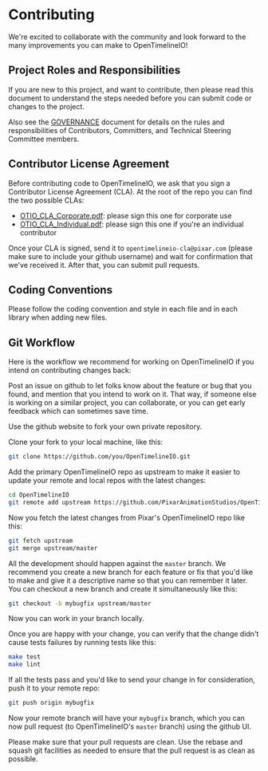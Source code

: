 # Contributing


We're excited to collaborate with the community and look forward to the many improvements you can make to OpenTimelineIO!

## Project Roles and Responsibilities

If you are new to this project, and want to contribute, then please read
this document to understand the steps needed before you can submit code or changes to
the project.

Also see the [GOVERNANCE](GOVERNANCE.md) document for details on the rules and responsibilities of Contributors, Committers, and Technical Steering Committee members.

## Contributor License Agreement

Before contributing code to OpenTimelineIO, we ask that you sign a Contributor License Agreement (CLA).  At the root of the repo you can find the two possible CLAs:

* [OTIO_CLA_Corporate.pdf](https://github.com/PixarAnimationStudios/OpenTimelineIO/raw/master/OTIO_CLA_Corporate.pdf): please sign this one for corporate use
* [OTIO_CLA_Individual.pdf](https://github.com/PixarAnimationStudios/OpenTimelineIO/raw/master/OTIO_CLA_Individual.pdf): please sign this one if you're an individual contributor

Once your CLA is signed, send it to `opentimelineio-cla@pixar.com` (please make sure to include your github username) and wait for confirmation that we've received it.  After that, you can submit pull requests.

## Coding Conventions
Please follow the coding convention and style in each file and in each library when adding new files.

## Git Workflow
Here is the workflow we recommend for working on OpenTimelineIO if you intend on contributing changes back:

Post an issue on github to let folks know about the feature or bug that you found, and mention that you intend to work on it.  That way, if someone else is working on a similar project, you can collaborate, or you can get early feedback which can sometimes save time.

Use the github website to fork your own private repository.

Clone your fork to your local machine, like this:

```bash
git clone https://github.com/you/OpenTimelineIO.git
```

Add the primary OpenTimelineIO repo as upstream to make it easier to update your remote and local repos with the latest changes:

```bash
cd OpenTimelineIO
git remote add upstream https://github.com/PixarAnimationStudios/OpenTimelineIO.git
```

Now you fetch the latest changes from Pixar's OpenTimelineIO repo like this:

```bash
git fetch upstream
git merge upstream/master
```

All the development should happen against the `master` branch.  We recommend you create a new branch for each feature or fix that you'd like to make and give it a descriptive name so that you can remember it later.  You can checkout a new branch and create it simultaneously like this:

```bash
git checkout -b mybugfix upstream/master
```

Now you can work in your branch locally.

Once you are happy with your change, you can verify that the change didn't cause tests failures by running tests like this:

```bash
make test
make lint
```

If all the tests pass and you'd like to send your change in for consideration, push it to your remote repo:

```bash
git push origin mybugfix
```

Now your remote branch will have your `mybugfix` branch, which you can now pull request (to OpenTimelineIO's `master` branch) using the github UI.

Please make sure that your pull requests are clean.  Use the rebase and squash git facilities as needed to ensure that the pull request is as clean as possible.
